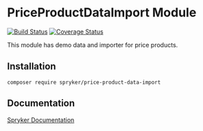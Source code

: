 # PriceProductDataImport Module
[![Build Status](https://travis-ci.org/spryker/price-product-data-import.svg)](https://travis-ci.org/spryker/price-product-data-import)
[![Coverage Status](https://coveralls.io/repos/github/spryker/price-product-data-import/badge.svg)](https://coveralls.io/github/spryker/price-product-data-import)

This module has demo data and importer for price products.

## Installation

```
composer require spryker/price-product-data-import
```

## Documentation

[Spryker Documentation](https://academy.spryker.com/developing_with_spryker/module_guide/modules.html)
